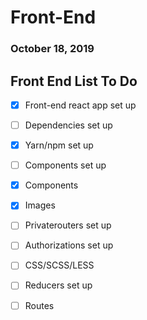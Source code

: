# Front-End
### October 18, 2019

## Front End List To Do

- [x] Front-end react app set up 

- [ ] Dependencies set up

- [x] Yarn/npm set up

- [ ] Components set up

- [x] Components 

- [x] Images

- [ ] Privaterouters set up

- [ ] Authorizations set up

- [ ] CSS/SCSS/LESS

- [ ] Reducers set up

- [ ] Routes 
